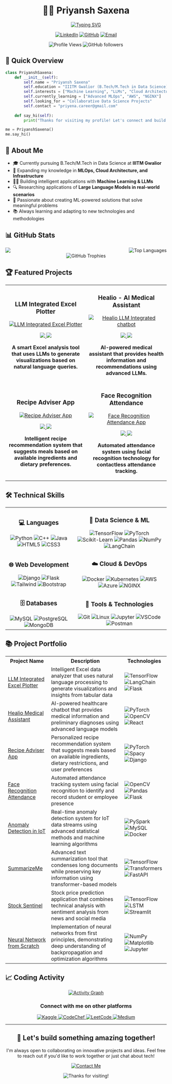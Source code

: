 
<div align="center">
  
# 👨‍💻 Priyansh Saxena

[![Typing SVG](https://readme-typing-svg.herokuapp.com?font=Fira+Code&weight=600&size=24&duration=3000&pause=1000&color=6A5ACD&center=true&vCenter=true&random=false&width=500&lines=Machine+Learning+Data+Scientist;Student+at+IIITM+Gwalior;Building+with+AI+and+Cloud)](https://github.com/Transcendental-Programmer)

<a href="https://www.linkedin.com/in/priyansh-saxena-25b82625b/"><img src="https://img.shields.io/badge/LinkedIn-0077B5?style=for-the-badge&logo=linkedin&logoColor=white" alt="LinkedIn"/></a>
<a href="https://github.com/Transcendental-Programmer"><img src="https://img.shields.io/badge/GitHub-100000?style=for-the-badge&logo=github&logoColor=white" alt="GitHub"/></a>
<a href="mailto:priyena.career@gmail.com"><img src="https://img.shields.io/badge/Email-D14836?style=for-the-badge&logo=gmail&logoColor=white" alt="Email"/></a>

![Profile Views](https://komarev.com/ghpvc/?username=Transcendental-Programmer&color=blueviolet&style=for-the-badge)
![GitHub followers](https://img.shields.io/github/followers/Transcendental-Programmer?style=for-the-badge&color=6A5ACD)

</div>

## 🚀 Quick Overview

```python
class PriyanshSaxena:
    def __init__(self):
        self.name = "Priyansh Saxena"
        self.education = "IIITM Gwalior (B.Tech/M.Tech in Data Science)"
        self.interests = ["Machine Learning", "LLMs", "Cloud Architecture", "MLOps"]
        self.currently_learning = ["Advanced MLOps", "AWS", "NGINX"]
        self.looking_for = "Collaborative Data Science Projects"
        self.contact = "priyena.career@gmail.com"
    
    def say_hi(self):
        print("Thanks for visiting my profile! Let's connect and build something amazing together!")

me = PriyanshSaxena()
me.say_hi()
```

## 🧠 About Me

- 🎓 Currently pursuing B.Tech/M.Tech in Data Science at **IIITM Gwalior**
- 🌱 Expanding my knowledge in **MLOps, Cloud Architecture, and Infrastructure**
- 👨‍💻 Building intelligent applications with **Machine Learning & LLMs**
- 🔍 Researching applications of **Large Language Models in real-world scenarios**
- 🚀 Passionate about creating ML-powered solutions that solve meaningful problems
- 📚 Always learning and adapting to new technologies and methodologies

## 📊 GitHub Stats

<div align="center" style="display: flex; justify-content: space-between;">
  <img src="https://github-readme-stats-eight-theta.vercel.app/api?username=Transcendental-Programmer&show_icons=true&theme=tokyonight&include_all_commits=true&count_private=true" style="max-width: 45%;" />
  <img src="https://github-readme-stats-eight-theta.vercel.app/api/top-langs/?username=Transcendental-Programmer&layout=compact&langs_count=8&theme=tokyonight" alt="Top Languages" style="max-width: 45%;" />
</div>

<!--
<div align="center">
  <img src="https://github-readme-streak-stats.herokuapp.com/?user=Transcendental-Programmer&theme=tokyonight&hide_border=true" alt="GitHub Streak Stats"/>
</div>
-->
<div align="center">
  <img src="https://github-profile-trophy.vercel.app/?username=Transcendental-Programmer&theme=tokyonight&column=7&margin-w=15&no-frame=true" alt="GitHub Trophies"/>
</div>


## 🏆 Featured Projects

<table>
  <tr>
    <td width="50%">
      <h3 align="center">LLM Integrated Excel Plotter</h3>
      <div align="center">
        <a href="https://github.com/Transcendental-Programmer/LLM-Integrated-Excel-Plotter-App">
          <img src="https://github-readme-stats.vercel.app/api/pin/?username=Transcendental-Programmer&repo=LLM-Integrated-Excel-Plotter-App&theme=tokyonight&hide_border=true" alt="LLM Integrated Excel Plotter"/>
        </a>
        <p>
          <a href="https://github.com/Transcendental-Programmer/LLM-Integrated-Excel-Plotter-App">
            <img src="https://img.shields.io/badge/Code-Python-informational?style=flat&logo=python&color=6A5ACD" />
            <img src="https://img.shields.io/badge/Library-LangChain-informational?style=flat&logo=chainlink&color=6A5ACD" />
          </a>
        </p>
        <p><strong>A smart Excel analysis tool that uses LLMs to generate visualizations based on natural language queries.</strong></p>
      </div>
    </td>
    <td width="50%">
      <h3 align="center">Healio - AI Medical Assistant</h3>
      <div align="center">
        <a href="https://github.com/Transcendental-Programmer/Healio-LLM-Integrated-chatbot">
          <img src="https://github-readme-stats.vercel.app/api/pin/?username=Transcendental-Programmer&repo=Healio-LLM-Integrated-chatbot&theme=tokyonight&hide_border=true" alt="Healio LLM Integrated chatbot"/>
        </a>
        <p>
          <a href="https://github.com/Transcendental-Programmer/Healio-LLM-Integrated-chatbot">
            <img src="https://img.shields.io/badge/Code-Python-informational?style=flat&logo=python&color=6A5ACD" />
            <img src="https://img.shields.io/badge/Library-PyTorch-informational?style=flat&logo=pytorch&color=6A5ACD" />
          </a>
        </p>
        <p><strong>AI-powered medical assistant that provides health information and recommendations using advanced LLMs.</strong></p>
      </div>
    </td>
  </tr>
  <tr>
    <td width="50%">
      <h3 align="center">Recipe Adviser App</h3>
      <div align="center">
        <a href="https://github.com/Transcendental-Programmer/Recipe-Adviser-App">
          <img src="https://github-readme-stats.vercel.app/api/pin/?username=Transcendental-Programmer&repo=Recipe-Adviser-App&theme=tokyonight&hide_border=true" alt="Recipe Adviser App"/>
        </a>
        <p>
          <a href="https://github.com/Transcendental-Programmer/Recipe-Adviser-App">
            <img src="https://img.shields.io/badge/Code-Python-informational?style=flat&logo=python&color=6A5ACD" />
            <img src="https://img.shields.io/badge/Library-spaCy-informational?style=flat&logo=spacy&color=6A5ACD" />
          </a>
        </p>
        <p><strong>Intelligent recipe recommendation system that suggests meals based on available ingredients and dietary preferences.</strong></p>
      </div>
    </td>
    <td width="50%">
      <h3 align="center">Face Recognition Attendance</h3>
      <div align="center">
        <a href="https://github.com/Transcendental-Programmer/face-recognition-attendance-app">
          <img src="https://github-readme-stats.vercel.app/api/pin/?username=Transcendental-Programmer&repo=face-recognition-attendance-app&theme=tokyonight&hide_border=true" alt="Face Recognition Attendance App"/>
        </a>
        <p>
          <a href="https://github.com/Transcendental-Programmer/face-recognition-attendance-app">
            <img src="https://img.shields.io/badge/Code-Python-informational?style=flat&logo=python&color=6A5ACD" />
            <img src="https://img.shields.io/badge/Library-OpenCV-informational?style=flat&logo=opencv&color=6A5ACD" />
          </a>
        </p>
        <p><strong>Automated attendance system using facial recognition technology for contactless attendance tracking.</strong></p>
      </div>
    </td>
  </tr>
</table>

## 🛠️ Technical Skills

<table>
  <tr>
    <td>
      <h3 align="center">💻 Languages</h3>
      <div align="center">
        <img src="https://img.shields.io/badge/Python-3776AB?style=for-the-badge&logo=python&logoColor=white" alt="Python"/>
        <img src="https://img.shields.io/badge/C++-00599C?style=for-the-badge&logo=cplusplus&logoColor=white" alt="C++"/>
        <img src="https://img.shields.io/badge/Java-ED8B00?style=for-the-badge&logo=openjdk&logoColor=white" alt="Java"/>
        <img src="https://img.shields.io/badge/HTML5-E34F26?style=for-the-badge&logo=html5&logoColor=white" alt="HTML5"/>
        <img src="https://img.shields.io/badge/CSS3-1572B6?style=for-the-badge&logo=css3&logoColor=white" alt="CSS3"/>
      </div>
    </td>
    <td>
      <h3 align="center">🔬 Data Science & ML</h3>
      <div align="center">
        <img src="https://img.shields.io/badge/TensorFlow-FF6F00?style=for-the-badge&logo=tensorflow&logoColor=white" alt="TensorFlow"/>
        <img src="https://img.shields.io/badge/PyTorch-EE4C2C?style=for-the-badge&logo=pytorch&logoColor=white" alt="PyTorch"/>
        <img src="https://img.shields.io/badge/scikit--learn-F7931E?style=for-the-badge&logo=scikit-learn&logoColor=white" alt="Scikit-Learn"/>
        <img src="https://img.shields.io/badge/Pandas-150458?style=for-the-badge&logo=pandas&logoColor=white" alt="Pandas"/>
        <img src="https://img.shields.io/badge/NumPy-013243?style=for-the-badge&logo=numpy&logoColor=white" alt="NumPy"/>
        <img src="https://img.shields.io/badge/LangChain-000000?style=for-the-badge&logo=chainlink&logoColor=white" alt="LangChain"/>
      </div>
    </td>
  </tr>
  <tr>
    <td>
      <h3 align="center">🌐 Web Development</h3>
      <div align="center">
        <img src="https://img.shields.io/badge/Django-092E20?style=for-the-badge&logo=django&logoColor=white" alt="Django"/>
        <img src="https://img.shields.io/badge/Flask-000000?style=for-the-badge&logo=flask&logoColor=white" alt="Flask"/>
        <img src="https://img.shields.io/badge/Tailwind_CSS-06B6D4?style=for-the-badge&logo=tailwind-css&logoColor=white" alt="Tailwind"/>
        <img src="https://img.shields.io/badge/Bootstrap-7952B3?style=for-the-badge&logo=bootstrap&logoColor=white" alt="Bootstrap"/>
      </div>
    </td>
    <td>
      <h3 align="center">☁️ Cloud & DevOps</h3>
      <div align="center">
        <img src="https://img.shields.io/badge/Docker-2496ED?style=for-the-badge&logo=docker&logoColor=white" alt="Docker"/>
        <img src="https://img.shields.io/badge/Kubernetes-326CE5?style=for-the-badge&logo=kubernetes&logoColor=white" alt="Kubernetes"/>
        <img src="https://img.shields.io/badge/AWS-232F3E?style=for-the-badge&logo=amazon-aws&logoColor=white" alt="AWS"/>
        <img src="https://img.shields.io/badge/Azure-0078D4?style=for-the-badge&logo=microsoft-azure&logoColor=white" alt="Azure"/>
        <img src="https://img.shields.io/badge/NGINX-009639?style=for-the-badge&logo=nginx&logoColor=white" alt="NGINX"/>
      </div>
    </td>
  </tr>
  <tr>
    <td>
      <h3 align="center">🗄️ Databases</h3>
      <div align="center">
        <img src="https://img.shields.io/badge/MySQL-4479A1?style=for-the-badge&logo=mysql&logoColor=white" alt="MySQL"/>
        <img src="https://img.shields.io/badge/PostgreSQL-316192?style=for-the-badge&logo=postgresql&logoColor=white" alt="PostgreSQL"/>
        <img src="https://img.shields.io/badge/MongoDB-47A248?style=for-the-badge&logo=mongodb&logoColor=white" alt="MongoDB"/>
      </div>
    </td>
    <td>
      <h3 align="center">🔧 Tools & Technologies</h3>
      <div align="center">
        <img src="https://img.shields.io/badge/Git-F05032?style=for-the-badge&logo=git&logoColor=white" alt="Git"/>
        <img src="https://img.shields.io/badge/Linux-FCC624?style=for-the-badge&logo=linux&logoColor=black" alt="Linux"/>
        <img src="https://img.shields.io/badge/Jupyter-F37626?style=for-the-badge&logo=jupyter&logoColor=white" alt="Jupyter"/>
        <img src="https://img.shields.io/badge/VSCode-007ACC?style=for-the-badge&logo=visual-studio-code&logoColor=white" alt="VSCode"/>
        <img src="https://img.shields.io/badge/Postman-FF6C37?style=for-the-badge&logo=postman&logoColor=white" alt="Postman"/>
      </div>
    </td>
  </tr>
</table>


## 📚 Project Portfolio

<table>
  <tr>
    <th>Project Name</th>
    <th>Description</th>
    <th>Technologies</th>
  </tr>
  <tr>
    <td><a href="https://github.com/Transcendental-Programmer/LLM-Integrated-Excel-Plotter-App">LLM Integrated Excel Plotter</a></td>
    <td>Intelligent Excel data analyzer that uses natural language processing to generate visualizations and insights from tabular data</td>
    <td>
      <img src="https://img.shields.io/badge/TensorFlow-FF6F00?logo=tensorflow&logoColor=white" alt="TensorFlow"/>
      <img src="https://img.shields.io/badge/LangChain-000000?logo=chainlink&logoColor=white" alt="LangChain"/>
      <img src="https://img.shields.io/badge/Flask-000000?logo=flask&logoColor=white" alt="Flask"/>
    </td>
  </tr>
  <tr>
    <td><a href="https://github.com/Transcendental-Programmer/Healio-LLM-Integrated-chatbot">Healio Medical Assistant</a></td>
    <td>AI-powered healthcare chatbot that provides medical information and preliminary diagnoses using advanced language models</td>
    <td>
      <img src="https://img.shields.io/badge/PyTorch-EE4C2C?logo=pytorch&logoColor=white" alt="PyTorch"/> 
      <img src="https://img.shields.io/badge/OpenCV-5C3EE8?logo=opencv&logoColor=white" alt="OpenCV"/>
      <img src="https://img.shields.io/badge/React-61DAFB?logo=react&logoColor=black" alt="React"/>
    </td>
  </tr>
  <tr>
    <td><a href="https://github.com/Transcendental-Programmer/Recipe-Adviser-App">Recipe Adviser App</a></td>
    <td>Personalized recipe recommendation system that suggests meals based on available ingredients, dietary restrictions, and user preferences</td>
    <td>
      <img src="https://img.shields.io/badge/PyTorch-EE4C2C?logo=pytorch&logoColor=white" alt="PyTorch"/>
      <img src="https://img.shields.io/badge/spaCy-09A3D5?logo=spacy&logoColor=white" alt="Spacy"/>
      <img src="https://img.shields.io/badge/Django-092E20?logo=django&logoColor=white" alt="Django"/>
    </td>
  </tr>
  <tr>
    <td><a href="https://github.com/Transcendental-Programmer/face-recognition-attendance-app">Face Recognition Attendance</a></td>
    <td>Automated attendance tracking system using facial recognition to identify and record student or employee presence</td>
    <td>
      <img src="https://img.shields.io/badge/OpenCV-5C3EE8?logo=opencv&logoColor=white" alt="OpenCV"/>
      <img src="https://img.shields.io/badge/Pandas-150458?logo=pandas&logoColor=white" alt="Pandas"/>
      <img src="https://img.shields.io/badge/Flask-000000?logo=flask&logoColor=white" alt="Flask"/>
    </td>
  </tr>
  <tr>
    <td><a href="https://github.com/Transcendental-Programmer/Anomaly-detection-in-IoT-streams">Anomaly Detection in IoT</a></td>
    <td>Real-time anomaly detection system for IoT data streams using advanced statistical methods and machine learning algorithms</td>
    <td>
      <img src="https://img.shields.io/badge/Apache_Spark-E25A1C?logo=apache-spark&logoColor=white" alt="PySpark"/>
      <img src="https://img.shields.io/badge/MySQL-4479A1?logo=mysql&logoColor=white" alt="MySQL"/>
      <img src="https://img.shields.io/badge/Docker-2496ED?logo=docker&logoColor=white" alt="Docker"/>
    </td>
  </tr>
  <tr>
    <td><a href="https://github.com/Transcendental-Programmer/SummarizeMe">SummarizeMe</a></td>
    <td>Advanced text summarization tool that condenses long documents while preserving key information using transformer-based models</td>
    <td>
      <img src="https://img.shields.io/badge/TensorFlow-FF6F00?logo=tensorflow&logoColor=white" alt="TensorFlow"/>
      <img src="https://img.shields.io/badge/Transformers-FFD700?logo=huggingface&logoColor=black" alt="Transformers"/>
      <img src="https://img.shields.io/badge/FastAPI-009688?logo=fastapi&logoColor=white" alt="FastAPI"/>
    </td>
  </tr>
  <tr>
    <td><a href="https://github.com/Transcendental-Programmer/Stock-Sentinal">Stock Sentinel</a></td>
    <td>Stock price prediction application that combines technical analysis with sentiment analysis from news and social media</td>
    <td>
      <img src="https://img.shields.io/badge/TensorFlow-FF6F00?logo=tensorflow&logoColor=white" alt="TensorFlow"/>
      <img src="https://img.shields.io/badge/LSTM-00BFFF?logo=pytorch&logoColor=white" alt="LSTM"/>
      <img src="https://img.shields.io/badge/Streamlit-FF4B4B?logo=streamlit&logoColor=white" alt="Streamlit"/>
    </td>
  </tr>
  <tr>
    <td><a href="https://github.com/Transcendental-Programmer/Neural_Network_from_scratch">Neural Network from Scratch</a></td>
    <td>Implementation of neural networks from first principles, demonstrating deep understanding of backpropagation and optimization algorithms</td>
    <td>
      <img src="https://img.shields.io/badge/NumPy-013243?logo=numpy&logoColor=white" alt="NumPy"/>
      <img src="https://img.shields.io/badge/Matplotlib-11557C?logo=python&logoColor=white" alt="Matplotlib"/>
      <img src="https://img.shields.io/badge/Jupyter-F37626?logo=jupyter&logoColor=white" alt="Jupyter"/>
    </td>
  </tr>
</table>



## 📈 Coding Activity

<div align="center">
  <a href="https://github.com/Transcendental-Programmer">
    <img src="https://github-readme-activity-graph.vercel.app/graph?username=Transcendental-Programmer&theme=tokyo-night&hide_border=true&custom_title=Contribution%20Graph" alt="Activity Graph" />
  </a>
</div>

<div align="center">
  <h3>Connect with me on other platforms</h3>
  <a href="https://www.kaggle.com/archcoder">
    <img src="https://img.shields.io/badge/Kaggle-20BEFF?style=for-the-badge&logo=kaggle&logoColor=white" alt="Kaggle"/>
  </a>
  <a href="https://www.codechef.com/users/arch_coder">
    <img src="https://img.shields.io/badge/CodeChef-5B4638?style=for-the-badge&logo=codechef&logoColor=white" alt="CodeChef"/>
  </a>
  <a href="https://leetcode.com/u/user8322v/">
    <img src="https://img.shields.io/badge/LeetCode-FFA116?style=for-the-badge&logo=leetcode&logoColor=black" alt="LeetCode"/>
  </a>
  <a href="https://medium.com/@priyansh_saxena">
    <img src="https://img.shields.io/badge/Medium-12100E?style=for-the-badge&logo=medium&logoColor=white" alt="Medium"/>
  </a>
</div>

---

<div align="center">
  <h2>🚀 Let's build something amazing together!</h2>
  <p>I'm always open to collaborating on innovative projects and ideas. Feel free to reach out if you'd like to work together or just chat about tech!</p>
  <a href="mailto:priyena.career@gmail.com">
    <img src="https://img.shields.io/badge/Contact_Me-D14836?style=for-the-badge&logo=gmail&logoColor=white" alt="Contact Me"/>
  </a>
  <p>
    <img src="https://img.shields.io/badge/Thanks_for_visiting!-6A5ACD?style=for-the-badge" alt="Thanks for visiting!"/>
  </p>
</div>
